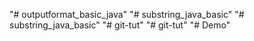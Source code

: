 "# outputformat_basic_java" 
"# substring_java_basic" 
"# substring_java_basic" 
"# git-tut" 
"# git-tut" 
"# Demo" 
